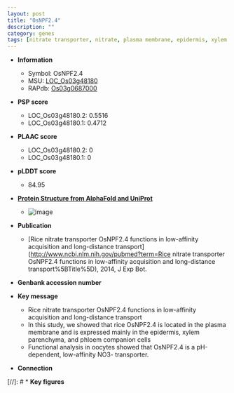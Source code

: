 ```yaml
---
layout: post
title: "OsNPF2.4"
description: ""
category: genes
tags: [nitrate transporter, nitrate, plasma membrane, epidermis, xylem parenchyma, NO3- transporter]
---
```


* **Information**  
    + Symbol: OsNPF2.4  
    + MSU: [LOC_Os03g48180](http://rice.plantbiology.msu.edu/cgi-bin/ORF_infopage.cgi?orf=LOC_Os03g48180)  
    + RAPdb: [Os03g0687000](http://rapdb.dna.affrc.go.jp/viewer/gbrowse_details/irgsp1?name=Os03g0687000)  

* **PSP score**  
    + LOC_Os03g48180.2: 0.5516 
    + LOC_Os03g48180.1: 0.4712 

* **PLAAC score**  
    + LOC_Os03g48180.2: 0 
    + LOC_Os03g48180.1: 0 

* **pLDDT score**
    + 84.95

* **[Protein Structure from AlphaFold and UniProt](https://www.uniprot.org/uniprotkb/Q6AVV6/entry#structure)**
    + ![image](https://ricepsp.github.io/images/Q6/AF-Q6AVV6-F1.png)

* **Publication**  
    + [Rice nitrate transporter OsNPF2.4 functions in low-affinity acquisition and long-distance transport](http://www.ncbi.nlm.nih.gov/pubmed?term=Rice nitrate transporter OsNPF2.4 functions in low-affinity acquisition and long-distance transport%5BTitle%5D), 2014, J Exp Bot.

* **Genbank accession number**  

* **Key message**  
    + Rice nitrate transporter OsNPF2.4 functions in low-affinity acquisition and long-distance transport
    + In this study, we showed that rice OsNPF2.4 is located in the plasma membrane and is expressed mainly in the epidermis, xylem parenchyma, and phloem companion cells
    + Functional analysis in oocytes showed that OsNPF2.4 is a pH-dependent, low-affinity NO3- transporter.

* **Connection**  

[//]: # * **Key figures**  


